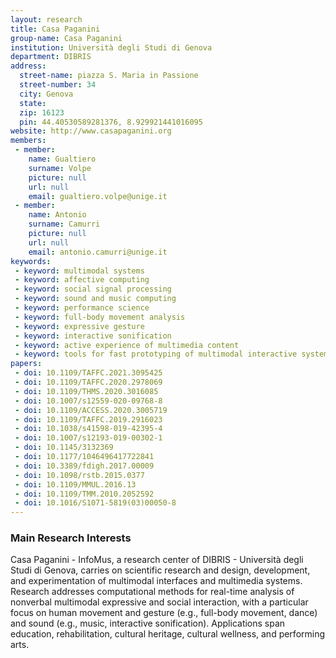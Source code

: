 ```yaml
---
layout: research
title: Casa Paganini
group-name: Casa Paganini
institution: Università degli Studi di Genova
department: DIBRIS
address: 
  street-name: piazza S. Maria in Passione
  street-number: 34
  city: Genova
  state: 
  zip: 16123
  pin: 44.40530589281376, 8.929921441016095
website: http://www.casapaganini.org
members: 
 - member: 
    name: Gualtiero
    surname: Volpe
    picture: null
    url: null
    email: gualtiero.volpe@unige.it
 - member: 
    name: Antonio
    surname: Camurri
    picture: null
    url: null
    email: antonio.camurri@unige.it
keywords: 
 - keyword: multimodal systems
 - keyword: affective computing
 - keyword: social signal processing
 - keyword: sound and music computing
 - keyword: performance science
 - keyword: full-body movement analysis
 - keyword: expressive gesture
 - keyword: interactive sonification
 - keyword: active experience of multimedia content
 - keyword: tools for fast prototyping of multimodal interactive systems
papers:
 - doi: 10.1109/TAFFC.2021.3095425
 - doi: 10.1109/TAFFC.2020.2978069
 - doi: 10.1109/THMS.2020.3016085
 - doi: 10.1007/s12559-020-09768-8
 - doi: 10.1109/ACCESS.2020.3005719
 - doi: 10.1109/TAFFC.2019.2916023
 - doi: 10.1038/s41598-019-42395-4
 - doi: 10.1007/s12193-019-00302-1
 - doi: 10.1145/3132369
 - doi: 10.1177/1046496417722841 
 - doi: 10.3389/fdigh.2017.00009
 - doi: 10.1098/rstb.2015.0377
 - doi: 10.1109/MMUL.2016.13
 - doi: 10.1109/TMM.2010.2052592
 - doi: 10.1016/S1071-5819(03)00050-8
---
```



### Main Research Interests
Casa Paganini - InfoMus, a research center of DIBRIS - Università degli Studi di Genova, carries on scientific research and design, development, and experimentation of multimodal interfaces and multimedia systems. Research addresses computational methods for real-time analysis of nonverbal multimodal expressive and social interaction, with a particular focus on human movement and gesture (e.g., full-body movement, dance) and sound (e.g., music, interactive sonification). Applications span education, rehabilitation, cultural heritage, cultural wellness, and performing arts.
